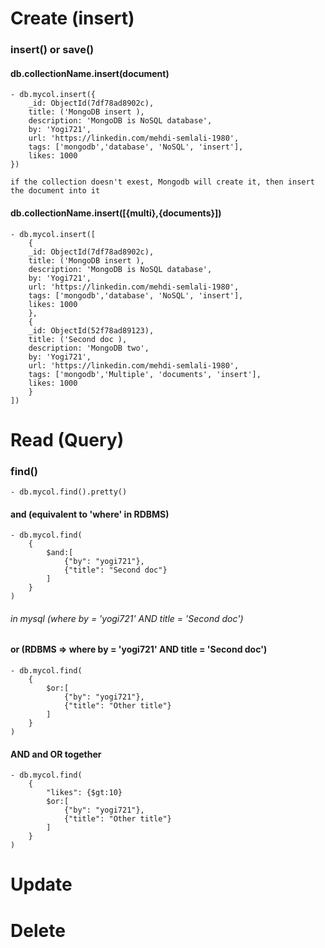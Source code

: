 # Create (insert)
### insert() or save()
#### db.collectionName.insert(document)
    - db.mycol.insert({
        _id: ObjectId(7df78ad8902c),
        title: ('MongoDB insert ),
        description: 'MongoDB is NoSQL database',
        by: 'Yogi721',
        url: 'https://linkedin.com/mehdi-semlali-1980',
        tags: ['mongodb','database', 'NoSQL', 'insert'],
        likes: 1000
    })

    if the collection doesn't exest, Mongodb will create it, then insert the document into it

#### db.collectionName.insert([{multi},{documents}])
    - db.mycol.insert([
        {
        _id: ObjectId(7df78ad8902c),
        title: ('MongoDB insert ),
        description: 'MongoDB is NoSQL database',
        by: 'Yogi721',
        url: 'https://linkedin.com/mehdi-semlali-1980',
        tags: ['mongodb','database', 'NoSQL', 'insert'],
        likes: 1000
        },
        {
        _id: ObjectId(52f78ad89123),
        title: ('Second doc ),
        description: 'MongoDB two',
        by: 'Yogi721',
        url: 'https://linkedin.com/mehdi-semlali-1980',
        tags: ['mongodb','Multiple', 'documents', 'insert'],
        likes: 1000
        }
    ])


# Read (Query)
### find() 
    - db.mycol.find().pretty()
#### and (equivalent to 'where' in RDBMS)
    - db.mycol.find(
        {
            $and:[
                {"by": "yogi721"},
                {"title": "Second doc"}
            ]
        }
    )

###### in mysql (where by = 'yogi721' AND title = 'Second doc')

#### or (RDBMS => where by = 'yogi721' AND title = 'Second doc')
    - db.mycol.find(
        {
            $or:[
                {"by": "yogi721"},
                {"title": "Other title"}
            ]
        }
    )

#### AND and OR together
    - db.mycol.find(
        {
            "likes": {$gt:10}
            $or:[
                {"by": "yogi721"},
                {"title": "Other title"}
            ]
        }
    )

# Update

# Delete